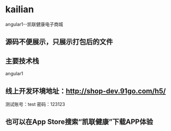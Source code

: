 # kailian
angular1--凯联健康电子商城

## 源码不便展示，只展示打包后的文件

## 主要技术栈
angular1

## 线上开发环境地址：http://shop-dev.91go.com/h5/ <br/>
测试账号：test 密码：123123

## 也可以在App Store搜索“凯联健康”下载APP体验
